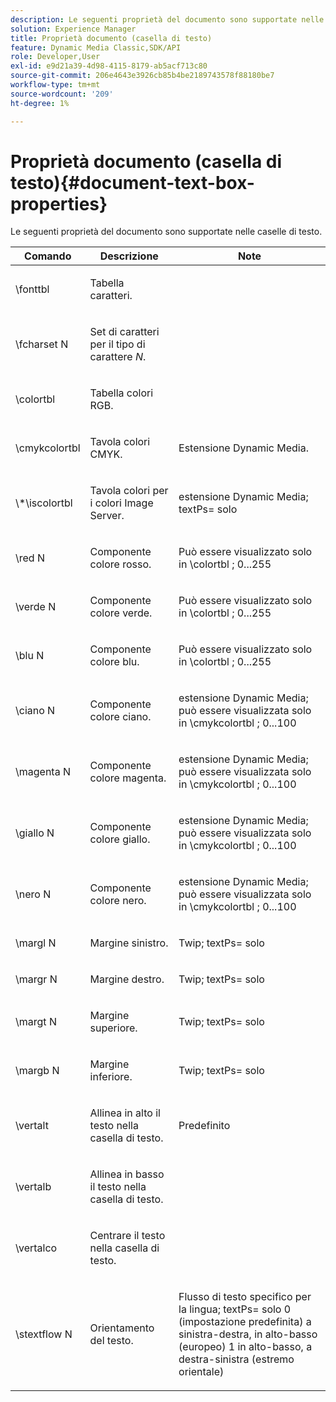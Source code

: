 ```yaml
---
description: Le seguenti proprietà del documento sono supportate nelle caselle di testo.
solution: Experience Manager
title: Proprietà documento (casella di testo)
feature: Dynamic Media Classic,SDK/API
role: Developer,User
exl-id: e9d21a39-4d98-4115-8179-ab5acf713c80
source-git-commit: 206e4643e3926cb85b4be2189743578f88180be7
workflow-type: tm+mt
source-wordcount: '209'
ht-degree: 1%

---
```


# Proprietà documento (casella di testo){#document-text-box-properties}

Le seguenti proprietà del documento sono supportate nelle caselle di testo.

<table id="table_8E1DF8E6BD894D7A9ACFC839918E2315"> 
 <thead> 
  <tr> 
   <th class="entry"> <b>Comando</b> </th> 
   <th class="entry"> <b>Descrizione</b> </th> 
   <th class="entry"> <b>Note</b> </th> 
  </tr> 
 </thead>
 <tbody> 
  <tr> 
   <td> <span class="codeph"> \fonttbl </span> </td> 
   <td> <p>Tabella caratteri. </p> </td> 
   <td> <p> </p> </td> 
  </tr> 
  <tr> 
   <td> <span class="codeph"> \fcharset <span class="varname"> N </span> </span> </td> 
   <td> <p>Set di caratteri per il tipo di carattere <i>N</i>. </p> </td> 
   <td> <p> </p> </td> 
  </tr> 
  <tr> 
   <td> <span class="codeph"> \colortbl </span> </td> 
   <td> <p>Tabella colori RGB. </p> </td> 
   <td> <p> </p> </td> 
  </tr> 
  <tr> 
   <td> <span class="codeph"> \cmykcolortbl </span> </td> 
   <td> <p>Tavola colori CMYK. </p> </td> 
   <td> <p>Estensione Dynamic Media. </p> </td> 
  </tr> 
  <tr> 
   <td> <span class="codeph"> \*\iscolortbl </span> </td> 
   <td> <p>Tavola colori per i colori Image Server. </p> </td> 
   <td> <p>estensione Dynamic Media; <span class="codeph"> textPs= </span> solo </p> </td> 
  </tr> 
  <tr> 
   <td> <span class="codeph"> \red <span class="varname"> N </span> </span> </td> 
   <td> <p>Componente colore rosso. </p> </td> 
   <td> <p>Può essere visualizzato solo in <span class="codeph"> \colortbl </span>; 0...255 </p> </td> 
  </tr> 
  <tr> 
   <td> <span class="codeph"> \verde <span class="varname"> N </span> </span> </td> 
   <td> <p>Componente colore verde. </p> </td> 
   <td> <p>Può essere visualizzato solo in <span class="codeph"> \colortbl </span>; 0...255 </p> </td> 
  </tr> 
  <tr> 
   <td> <span class="codeph"> \blu <span class="varname"> N </span> </span> </td> 
   <td> <p>Componente colore blu. </p> </td> 
   <td> <p>Può essere visualizzato solo in <span class="codeph"> \colortbl </span>; 0...255 </p> </td> 
  </tr> 
  <tr> 
   <td> <span class="codeph"> \ciano <span class="varname"> N </span> </span> </td> 
   <td> <p>Componente colore ciano. </p> </td> 
   <td> <p>estensione Dynamic Media; può essere visualizzata solo in <span class="codeph"> \cmykcolortbl </span>; 0...100 </p> </td> 
  </tr> 
  <tr> 
   <td> <span class="codeph"> \magenta <span class="varname"> N </span> </span> </td> 
   <td> <p>Componente colore magenta. </p> </td> 
   <td> <p>estensione Dynamic Media; può essere visualizzata solo in <span class="codeph"> \cmykcolortbl </span>; 0...100 </p> </td> 
  </tr> 
  <tr> 
   <td> <span class="codeph"> \giallo <span class="varname"> N </span> </span> </td> 
   <td> <p>Componente colore giallo. </p> </td> 
   <td> <p>estensione Dynamic Media; può essere visualizzata solo in <span class="codeph"> \cmykcolortbl </span>; 0...100 </p> </td> 
  </tr> 
  <tr> 
   <td> <span class="codeph"> \nero <span class="varname"> N </span> </span> </td> 
   <td> <p>Componente colore nero. </p> </td> 
   <td> <p>estensione Dynamic Media; può essere visualizzata solo in <span class="codeph"> \cmykcolortbl </span>; 0...100 </p> </td> 
  </tr> 
  <tr> 
   <td> <span class="codeph"> \margl <span class="varname"> N </span> </span> </td> 
   <td> <p>Margine sinistro. </p> </td> 
   <td> <p>Twip; <span class="codeph"> textPs= </span> solo </p> </td> 
  </tr> 
  <tr> 
   <td> <span class="codeph"> \margr <span class="varname"> N </span> </span> </td> 
   <td> <p>Margine destro. </p> </td> 
   <td> <p>Twip; <span class="codeph"> textPs= </span> solo </p> </td> 
  </tr> 
  <tr> 
   <td> <span class="codeph"> \margt <span class="varname"> N </span> </span> </td> 
   <td> <p>Margine superiore. </p> </td> 
   <td> <p>Twip; <span class="codeph"> textPs= </span> solo </p> </td> 
  </tr> 
  <tr> 
   <td> <span class="codeph"> \margb <span class="varname"> N </span> </span> </td> 
   <td> <p>Margine inferiore. </p> </td> 
   <td> <p>Twip; <span class="codeph"> textPs= </span> solo </p> </td> 
  </tr> 
  <tr> 
   <td> <span class="codeph"> \vertalt </span> </td> 
   <td> <p>Allinea in alto il testo nella casella di testo. </p> </td> 
   <td> <p>Predefinito </p> </td> 
  </tr> 
  <tr> 
   <td> <span class="codeph"> \vertalb </span> </td> 
   <td> <p>Allinea in basso il testo nella casella di testo. </p> </td> 
   <td> <p> </p> </td> 
  </tr> 
  <tr> 
   <td> <span class="codeph"> \vertalco </span> </td> 
   <td> <p>Centrare il testo nella casella di testo. </p> </td> 
   <td> <p> </p> </td> 
  </tr> 
  <tr> 
   <td> <span class="codeph"> \stextflow <span class="varname"> N </span> </span> </td> 
   <td> <p>Orientamento del testo. </p> </td> 
   <td> <p>Flusso di testo specifico per la lingua; <span class="codeph"> textPs= </span> solo 0 (impostazione predefinita) a sinistra-destra, in alto-basso (europeo) 1 in alto-basso, a destra-sinistra (estremo orientale) </p> </td> 
  </tr> 
 </tbody> 
</table>
